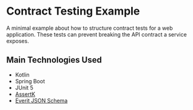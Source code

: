 # Contract Testing Example

A minimal example about how to structure contract tests for a web application. These tests can prevent breaking the API contract a service exposes.

## Main Technologies Used

- Kotlin
- Spring Boot
- JUnit 5
- [AssertK](https://github.com/willowtreeapps/assertk)
- [Everit JSON Schema](https://github.com/everit-org/json-schema)